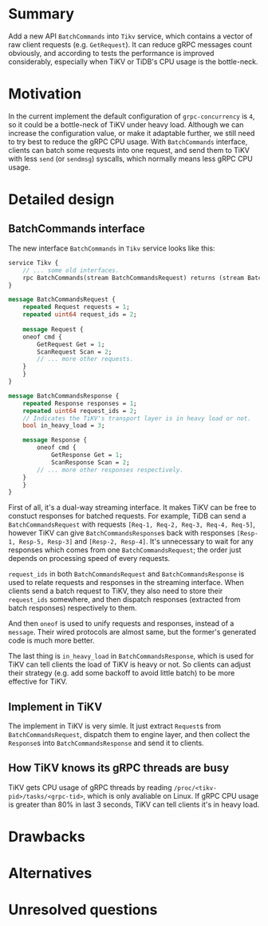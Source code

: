 # Summary

Add a new API `BatchCommands` into `Tikv` service, which contains a vector of raw client requests (e.g. `GetRequest`). It can reduce gRPC messages count obviously, and according to tests the performance is improved considerably, especially when TiKV or TiDB's CPU usage is the bottle-neck.

# Motivation

In the current implement the default configuration of `grpc-concurrency` is `4`, so it could be a bottle-neck of TiKV under heavy load. Although we can increase the configuration value, or make it adaptable further, we still need to try best to reduce the gRPC CPU usage. With `BatchCommands` interface, clients can batch some requests into one request, and send them to TiKV with less `send` (or `sendmsg`) syscalls, which normally means less gRPC CPU usage.

# Detailed design

## BatchCommands interface

The new interface `BatchCommands` in `Tikv` service looks like this:
```proto
service Tikv {
    // ... some old interfaces.
    rpc BatchCommands(stream BatchCommandsRequest) returns (stream BatchCommandsResponse) {}
}

message BatchCommandsRequest {
    repeated Request requests = 1;
    repeated uint64 request_ids = 2;
    
    message Request {
	oneof cmd {
	    GetRequest Get = 1;
	    ScanRequest Scan = 2;
	    // ... more other requests.
	}
    }
}

message BatchCommandsResponse {
    repeated Response responses = 1;
    repeated uint64 request_ids = 2;
    // Indicates the TiKV's transport layer is in heavy load or not.
    bool in_heavy_load = 3;

    message Response {
        oneof cmd {
            GetResponse Get = 1;
            ScanResponse Scan = 2;
	    // ... more other responses respectively.
	}
    }
}
```

First of all, it's a dual-way streaming interface. It makes TiKV can be free to constuct responses for batched requests. For example, TiDB can send a `BatchCommandsRequest` with requests `[Req-1, Req-2, Req-3, Req-4, Req-5]`, however TiKV can give `BatchCommandsResponse`s back with responses `[Resp-1, Resp-5, Resp-3]` and `[Resp-2, Resp-4]`. It's unnecessary to wait for any responses which comes from one `BatchCommandsRequest`; the order just depends on processing speed of every requests.

`request_ids` in both `BatchCommandsRequest` and `BatchCommandsResponse` is used to relate requests and responses in the streaming interface. When clients send a batch request to TiKV, they also need to store their `request_ids` somewhere, and then dispatch responses (extracted from batch responses) respectively to them.

And then `oneof` is used to unify requests and responses, instead of a `message`. Their wired protocols are almost same, but the former's generated code is much more better.

The last thing is `in_heavy_load` in `BatchCommandsResponse`, which is used for TiKV can tell clients the load of TiKV is heavy or not. So clients can adjust their strategy (e.g. add some backoff to avoid little batch) to be more effective for TiKV.

## Implement in TiKV

The implement in TiKV is very simle. It just extract `Request`s from `BatchCommandsRequest`, dispatch them to engine layer, and then collect the `Response`s into `BatchCommandsResponse` and send it to clients.

## How TiKV knows its gRPC threads are busy

TiKV gets CPU usage of gRPC threads by reading `/proc/<tikv-pid>/tasks/<grpc-tid>`, which is only avaliable on Linux. If gRPC CPU usage is greater than 80% in last 3 seconds, TiKV can tell clients it's in heavy load.

# Drawbacks

# Alternatives

# Unresolved questions
